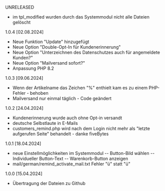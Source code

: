 UNRELEASED



- im tpl_modified wurden durch das Systemmodul nicht alle Dateien gelöscht

1.0.4 [02.08.2024]

- Neue Funktion "Update" hinzugefügt
- Neue Option "Double-Opt-In für Kundenerinnerung"
- Neue Option "Unterzeichnen des Datenschutzes auch für angemeldete Kunden?"
- Neue Option "Mailversand sofort?"
- Anpassung PHP 8.2


1.0.3 [09.06.2024]

- Wenn der Artikelname das Zeichen "%" enthielt kam es zu einem PHP-Fehler - behoben
- Mailversand nur einmal täglich - Code geändert

1.0.2 [24.04.2024]

- Kundenerinnerung wurde auch ohne Opt-in versandt
- deutsche Selbstlaute in E-Mails
- customers_remind.php wird nach dem Login nicht mehr als "letzte aufgerufen Seite" behandelt - danke fiveBytes

1.0.1 [18.04.2024]

- neue Einstellmöglichkeiten im Systemmodul
	-- Button-Bild wählen
	-- Individueller Button-Text
	-- Warenkorb-Button anzeigen
- mail/german/remind_activate_mail.txt Fehler "ü" statt "&uuml;"


1.0.0 [15.04.2024]

- Übertragung der Dateien zu Github
